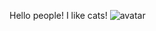Hello people! 
I like cats!
![avatar](https://yandex.ru/images/search?img_url=https%3A%2F%2Fsun9-18.userapi.com%2Fimpg%2FAGdKViFaiae100gutXxeIcfPzwEIZ6PSnbyc0g%2FQqlJy5aExAs.jpg%3Fsize%3D1280x853%26quality%3D96%26sign%3D6ef0d96bc03e4b712a207770e124f570%26c_uniq_tag%3D6wmENXAHYqAfuBB4eZ6e_Yu03lH8uK5aEXtqru0ZsVg%26type%3Dalbum&lr=11063&pos=1&rpt=simage&source=serp&text=%D0%B5%D0%BB%D0%BA%D0%B0%20%D1%84%D0%BE%D1%82%D0%BE)